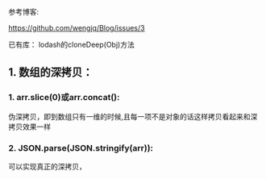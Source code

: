 参考博客:

<https://github.com/wengjq/Blog/issues/3>

已有库：
lodash的cloneDeep(Obj)方法

## 1. 数组的深拷贝：
### 1. arr.slice(0)或arr.concat():
伪深拷贝，即到数组只有一维的时候,且每一项不是对象的话这样拷贝看起来和深拷贝效果一样

### 2. JSON.parse(JSON.stringify(arr)):
可以实现真正的深拷贝，
             